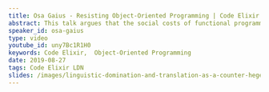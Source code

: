 ```yaml
---
title: Osa Gaius - Resisting Object-Oriented Programming | Code Elixir LDN 19
abstract: This talk argues that the social costs of functional programming are due to that fact that object-oriented programming maintains hegemony. It charts the rise of object-oriented programming’s hegemony. It then examines instances of hegemonic power, most notably in technical interviews and accepted design patterns. Lastly, this talk offers code translation as one strategy for counter-hegemonic resistance.
speaker_id: osa-gaius
type: video
youtube_id: uny7Bc1R1H0
keywords: Code Elixir,  Object-Oriented Programming
date: 2019-08-27
tags: Code Elixir LDN
slides: /images/linguistic-domination-and-translation-as-a-counter-hegemonic-practice-1-compressed.pdf
---
```


